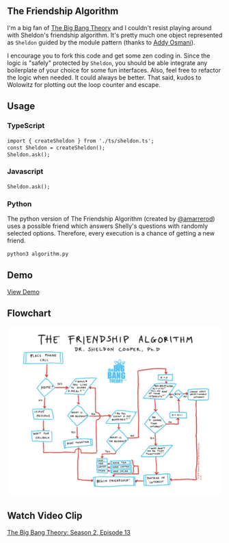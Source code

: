 ## The Friendship Algorithm

I'm a big fan of [The Big Bang Theory](http://www.cbs.com/shows/big_bang_theory/) and I couldn't resist playing around with Sheldon's friendship algorithm. It's pretty much one object represented as ```Sheldon``` guided by the module pattern (thanks to [Addy Osmani](http://addyosmani.com/resources/essentialjsdesignpatterns/book/#modulepatternjavascript)).

I encourage you to fork this code and get some zen coding in. Since the logic is "safely" protected by ```Sheldon```, you should be able integrate any boilerplate of your choice for some fun interfaces. Also, feel free to refactor the logic when needed. It could always be better. That said, kudos to Wolowitz for plotting out the loop counter and escape.

Usage
--------------
### TypeScript
```
import { createSheldon } from './ts/sheldon.ts';
const Sheldon = createSheldon();
Sheldon.ask();
```

### Javascript
```
Sheldon.ask();
```

### Python
The python version of The Friendship Algorithm (created by [@amarrerod](https://github.com/amarrerod)) uses a possible friend which answers Shelly's questions with randomly selected options. Therefore, every execution is a chance of getting a new friend.

```sh
python3 algorithm.py
```





Demo
--------------
[View Demo](https://www.marklreyes.com/the-friendship-algorithm-in-javascript/)

Flowchart
--------------
![alt text](https://github.com/marklreyes/The-Friendship-Algorithm/blob/master/the-friendship-algorithm-1024x809.png)

Watch Video Clip
--------------
[The Big Bang Theory: Season 2, Episode 13](https://www.youtube.com/watch?v=k0xgjUhEG3U)

